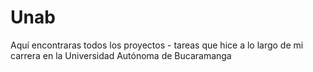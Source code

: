 # Unab
Aquí encontraras todos los proyectos - tareas que hice a lo largo de mi carrera en la Universidad Autónoma de Bucaramanga
